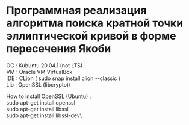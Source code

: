  # Программная реализация алгоритма поиска кратной точки эллиптической кривой в форме пересечения Якоби
ОС : Kubuntu 20.04.1 (not LTS)\
VM : Oracle VM VirtualBox\
IDE : CLion ( sudo snap install clion --classic )\
Lib : OpenSSL (libcrypto)\

How to install OpenSSL (Ubuntu) :\
sudo apt-get install openssl\
sudo apt-get install libssl\
sudo apt-get install libssl-dev\
